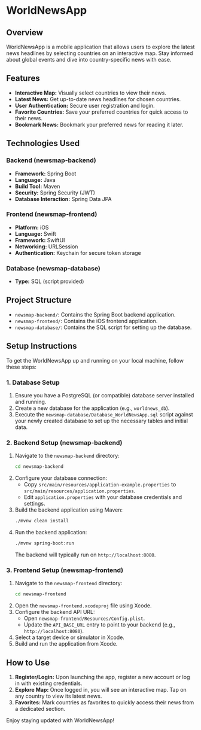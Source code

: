 # WorldNewsApp

## Overview

WorldNewsApp is a mobile application that allows users to explore the latest news headlines by selecting countries on an interactive map. Stay informed about global events and dive into country-specific news with ease.

## Features

*   **Interactive Map:** Visually select countries to view their news.
*   **Latest News:** Get up-to-date news headlines for chosen countries.
*   **User Authentication:** Secure user registration and login.
*   **Favorite Countries:** Save your preferred countries for quick access to their news.
*   **Bookmark News:** Bookmark your preferred news for reading it later.

## Technologies Used

### Backend (newsmap-backend)

*   **Framework:** Spring Boot
*   **Language:** Java
*   **Build Tool:** Maven
*   **Security:** Spring Security (JWT)
*   **Database Interaction:** Spring Data JPA

### Frontend (newsmap-frontend)

*   **Platform:** iOS
*   **Language:** Swift
*   **Framework:** SwiftUI
*   **Networking:** URLSession
*   **Authentication:** Keychain for secure token storage

### Database (newsmap-database)

*   **Type:** SQL (script provided)

## Project Structure

*   `newsmap-backend/`: Contains the Spring Boot backend application.
*   `newsmap-frontend/`: Contains the iOS frontend application.
*   `newsmap-database/`: Contains the SQL script for setting up the database.

## Setup Instructions

To get the WorldNewsApp up and running on your local machine, follow these steps:

### 1. Database Setup

1.  Ensure you have a PostgreSQL (or compatible) database server installed and running.
2.  Create a new database for the application (e.g., `worldnews_db`).
3.  Execute the `newsmap-database/Database_WorldNewsApp.sql` script against your newly created database to set up the necessary tables and initial data.

### 2. Backend Setup (newsmap-backend)

1.  Navigate to the `newsmap-backend` directory:
    ```bash
    cd newsmap-backend
    ```
2.  Configure your database connection:
    *   Copy `src/main/resources/application-example.properties` to `src/main/resources/application.properties`.
    *   Edit `application.properties` with your database credentials and settings.
3.  Build the backend application using Maven:
    ```bash
    ./mvnw clean install
    ```
4.  Run the backend application:
    ```bash
    ./mvnw spring-boot:run
    ```
    The backend will typically run on `http://localhost:8080`.

### 3. Frontend Setup (newsmap-frontend)

1.  Navigate to the `newsmap-frontend` directory:
    ```bash
    cd newsmap-frontend
    ```
2.  Open the `newsmap-frontend.xcodeproj` file using Xcode.
3.  Configure the backend API URL:
    *   Open `newsmap-frontend/Resources/Config.plist`.
    *   Update the `API_BASE_URL` entry to point to your backend (e.g., `http://localhost:8080`).
4.  Select a target device or simulator in Xcode.
5.  Build and run the application from Xcode.

## How to Use

1.  **Register/Login:** Upon launching the app, register a new account or log in with existing credentials.
2.  **Explore Map:** Once logged in, you will see an interactive map. Tap on any country to view its latest news.
3.  **Favorites:** Mark countries as favorites to quickly access their news from a dedicated section.

Enjoy staying updated with WorldNewsApp!
